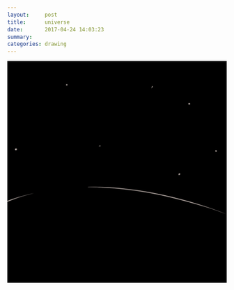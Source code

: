 ```yaml
---
layout:     post
title:      universe
date:       2017-04-24 14:03:23
summary:    
categories: drawing
---
```

![universe](/images/diary/universe.png "the dark side")
